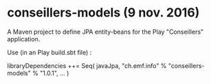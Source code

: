 # conseillers-models (9 nov. 2016)
A Maven project to define JPA entity-beans for the Play "Conseillers" application.

Use (in an Play build.sbt file) :

libraryDependencies ++= Seq(
  javaJpa,
  "ch.emf.info" % "conseillers-models" % "1.0.1",
  ...
  )